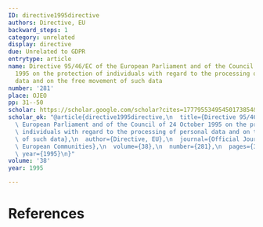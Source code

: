 ```yaml
---
ID: directive1995directive
authors: Directive, EU
backward_steps: 1
category: unrelated
display: directive
due: Unrelated to GDPR
entrytype: article
name: Directive 95/46/EC of the European Parliament and of the Council of 24 October
  1995 on the protection of individuals with regard to the processing of personal
  data and on the free movement of such data
number: '281'
place: OJEO
pp: 31--50
scholar: https://scholar.google.com/scholar?cites=17779553495450173854&as_sdt=2005&sciodt=0,5&hl=pt-BR
scholar_ok: "@article{directive1995directive,\n  title={Directive 95/46/EC of the\
  \ European Parliament and of the Council of 24 October 1995 on the protection of\
  \ individuals with regard to the processing of personal data and on the free movement\
  \ of such data},\n  author={Directive, EU},\n  journal={Official Journal of the\
  \ European Communities},\n  volume={38},\n  number={281},\n  pages={31--50},\n \
  \ year={1995}\n}"
volume: '38'
year: 1995

---
```


# References

